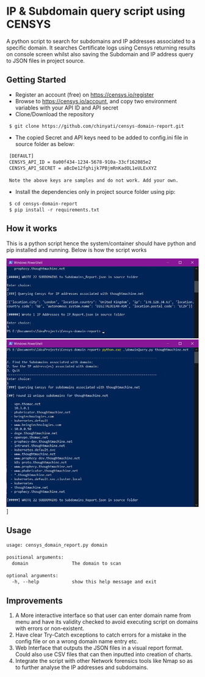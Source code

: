 # IP & Subdomain query script using CENSYS

A python script to search for subdomains and IP addresses associated to a specific domain. It searches Certificate logs using Censys returning results on console screen whilst also saving the Subdomain and IP address query to JSON files in project source.

## Getting Started

* Register an account (free) on https://censys.io/register
* Browse to https://censys.io/account, and copy two environment variables with your API ID and API secret
* Clone/Download the repository
  
 ```
  $ git clone https://github.com/chinyati/censys-domain-report.git
 ```
* The copied Secret and API keys need to be added to config.ini file in source folder as below:
 ```
  [DEFAULT]
  CENSYS_API_ID = 0a00f434-1234-5678-910a-33cf162085e2
  CENSYS_API_SECRET = aBcDe12fghijk7PBjmRnKadOL1eULExXYZ

  Note the above keys are samples and do not work. Add your own.
  ```
* Install the dependencies only in project source folder using pip:
  
 ```
  $ cd censys-domain-report
  $ pip install -r requirements.txt
 ```

## How it works
This is a python script hence the system/container should have python and pip installed and running. Below is how the script works

![First Image](https://github.com/chinyati/Censys-domain-report/blob/master/Images/search_ips.jpg)
![Second Image](https://github.com/chinyati/Censys-domain-report/blob/master/Images/search_subdomains.jpg)]

## Usage
```
usage: censys_domain_report.py domain

positional arguments:
  domain                The domain to scan

optional arguments:
  -h, --help            show this help message and exit
```

## Improvements

1.	A More interactive interface so that user can enter domain name from menu and have its validity checked to avoid executing script on domains with errors or non-existent.
2.	Have clear Try-Catch exceptions to catch errors for a mistake in the config file or on a wrong domain name entry etc.
3.	Web Interface that outputs the JSON files in a visual report format. Could also use CSV files that can then inputted into creation of charts.
4.  Integrate the script with other Network forensics tools like Nmap so as to further analyse the IP addresses and subdomains.
